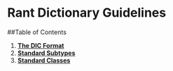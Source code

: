 # Rant Dictionary Guidelines

##Table of Contents
1. **[The DIC Format](./1-dic-format.md)**
2. **[Standard Subtypes](./2-standard-subtypes.md)**
3. **[Standard Classes](./3-standard-classes.md)**

